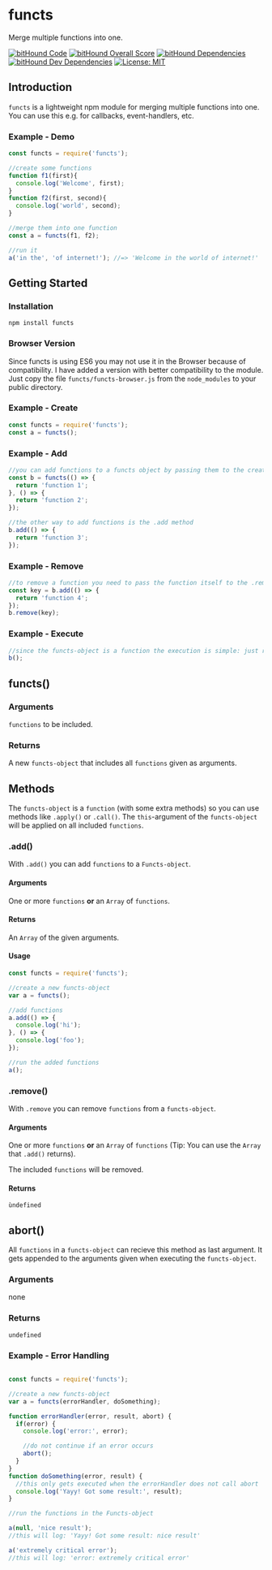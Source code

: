 # functs
Merge multiple functions into one.

[![bitHound Code](https://www.bithound.io/github/robojones/functs/badges/code.svg)](https://www.bithound.io/github/robojones/functs)
[![bitHound Overall Score](https://www.bithound.io/github/robojones/functs/badges/score.svg)](https://www.bithound.io/github/robojones/functs)
[![bitHound Dependencies](https://www.bithound.io/github/robojones/functs/badges/dependencies.svg)](https://www.bithound.io/github/robojones/functs/master/dependencies/npm)
[![bitHound Dev Dependencies](https://www.bithound.io/github/robojones/functs/badges/devDependencies.svg)](https://www.bithound.io/github/robojones/functs/master/dependencies/npm)
[![License: MIT](https://img.shields.io/badge/License-MIT-yellow.svg)](https://opensource.org/licenses/MIT)

## Introduction

`functs` is a lightweight npm module for merging multiple functions into one.
You can use this e.g. for callbacks, event-handlers, etc.

### Example - Demo

```javascript
const functs = require('functs');

//create some functions
function f1(first){
  console.log('Welcome', first);
}
function f2(first, second){
  console.log('world', second);
}

//merge them into one function
const a = functs(f1, f2);

//run it
a('in the', 'of internet!'); //=> 'Welcome in the world of internet!'
```

## Getting Started

### Installation

```npm install functs```

### Browser Version

Since functs is using ES6 you may not use it in the Browser because of compatibility.
I have added a version with better compatibility to the module.
Just copy the file `functs/functs-browser.js` from the `node_modules` to your public directory.

### Example - Create

```javascript
const functs = require('functs');
const a = functs();
```

### Example - Add

```javascript
//you can add functions to a functs object by passing them to the creator
const b = functs(() => {
  return 'function 1';
}, () => {
  return 'function 2';
});

//the other way to add functions is the .add method
b.add(() => {
  return 'function 3';
});
```

### Example - Remove

```javascript
//to remove a function you need to pass the function itself to the .remove method
const key = b.add(() => {
  return 'function 4';
});
b.remove(key);
```

### Example - Execute

```javascript
//since the functs-object is a function the execution is simple: just run it.
b();
```

## functs()

### Arguments

`functions` to be included.

### Returns

A new `functs-object` that includes all `functions` given as arguments.

## Methods

The `functs-object` is a `function` (with some extra methods) so you can use methods like `.apply()` or `.call()`. The `this`-argument of the `functs-object` will be applied on all included `functions`.

### .add()

With `.add()` you can add `functions` to a `Functs-object`.

#### Arguments

One or more `functions`
**or**
an `Array` of `functions`.

#### Returns

An `Array` of the given arguments.

#### Usage

```javascript
const functs = require('functs');

//create a new functs-object
var a = functs();

//add functions
a.add(() => {
  console.log('hi');
}, () => {
  console.log('foo');
});

//run the added functions
a();
```

### .remove()

With `.remove` you can remove `functions` from a `functs-object`.

#### Arguments

One or more `functions`
**or**
an `Array` of `functions` 
(Tip: You can use the `Array` that `.add()` returns).

The included `functions` will be removed.

#### Returns
`ùndefined`

## abort()

All `functions` in a `functs-object` can recieve this method as last argument. 
It gets appended to the arguments given when executing the `functs-object`.

### Arguments

none

### Returns

`undefined`

### Example - Error Handling

```javascript

const functs = require('functs');

//create a new functs-object
var a = functs(errorHandler, doSomething);

function errorHandler(error, result, abort) {
  if(error) {
    console.log('error:', error);

    //do not continue if an error occurs
    abort();
  }
}
function doSomething(error, result) {
  //this only gets executed when the errorHandler does not call abort
  console.log('Yayy! Got some result:', result);
}

//run the functions in the Functs-object

a(null, 'nice result');
//this will log: 'Yayy! Got some result: nice result'

a('extremely critical error');
//this will log: 'error: extremely critical error'
```
